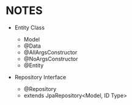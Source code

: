 # NOTES

- Entity Class
    - Model
    - @Data
    - @AllArgsConstructor
    - @NoArgsConstructor
    - @Entity
    
- Repository Interface
    - @Repository
    - extends JpaRepository<Model, ID Type>
